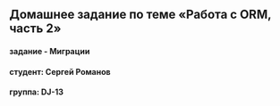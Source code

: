 ## Домашнее задание по теме «Работа с ORM, часть 2»
#### задание - Миграции
#### студент: Сергей Романов

#### группа: DJ-13